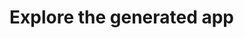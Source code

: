 <properties
   pageTitle="Explore the generated app | Microsoft PowerApps"
   description="Explore the app and customize it to your needs"
   services=""
   suite="powerapps"
   documentationCenter="na"
   authors="mgblythe"
   manager="anneta"
   editor=""
   tags=""
   featuredVideoId=""
   courseDuration="5m"/>

<tags
   ms.service="powerapps"
   ms.devlang="na"
   ms.topic="get-started-article"
   ms.tgt_pltfrm="na"
   ms.workload="na"
   ms.date="10/04/2016"
   ms.author="mblythe"/>

# Explore the generated app



